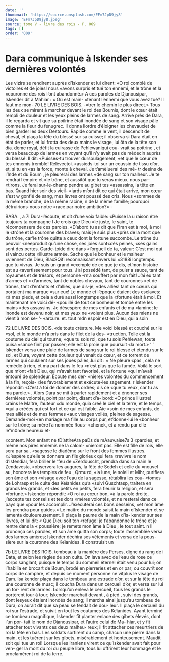 ```yaml
---
date: ''
thumbnail: 'https://source.unsplash.com/EFm7JpD9jy8'
image: 'EFm7JpD9jy8.jpeg'
source: tome V - livre des rois - P. 069
tags: []
order: '009'
---
```


# Dara communique à Iskender ses dernières volontés

Les vizirs se rendirent auprès d’Iskender et lui dirent: «O roi comblé de victoires et de joies! nous «avons surpris et tué ton ennemi, et le trône et la «couronne des rois l’ont abandonné.» A ces paroles
de Djanousipar, Iskender dit à Mahiar : « Où est main-
«tenant l’ennemi que vous avez tué? Il faut me mon-
70 LE LIVRE DES BOIS.
-«trer le chemin le plus direct.» Tous les deux se
mirent à marcher devant le roi des Boumis, dont le cœur était rempli de douleur et les yeux pleins de larmes de sang. Arrivé près de Dara, il le regarda
et vit que sa poilrine était inondée de sang et son visage pâle comme la fleur du fenugrec. Il donna llordre d’éloigner les chevauxiet de bien garder les
deux Destours. Rapide comme le vent, il descendit de cheval, et plaça la tête du blessé sur sa cuisse; il
observa si Dara était en état de parler, et lui frotta des deux mains le visage, lui ôta de la tête son dia. dème royal, défit la cuirasse de Pehlewaniqui cou-
vrait sa poitrine , et versa beaucoup de larmes en voyant qu’il n’y avait pas de médecin auprès du
blessé. Il dit: «Puisses-tu trouver dursoulagement, «et que le cœur de tes ennemis tremble! Relèvectoi. «assieds-toi sur un coussin de tissu d’or, et, si tu en «as la force, monte à cheval. Je t’amèiuerai des mé-
tr deeins de l’Inde et du Boum , je pleurerai des larmes «de sang sur ton malheur. Je te rendrai l’empire et «le trône, et aussitôt que tu seras mieux, nous par- «tirons. Je ferai sur-le-champ pendre au gibet tes «assassins, la tête en bas. Quand hier soir des vieil- «iards m’ont dit ce qui était arrivé, mon cœur s’est
w gonflé de sang, mes lèvres ont poussé des cris. Nous «sommes de la même branche, de la même racine, n de la même famille; pourquoi détruirions-nous notre
«race par notre ambition?» -

BABA. , a 7l Dura-l’écoute, et dit d’une voix faible: «Puisse la
u raison être toujours ta compagne l Je crois que Dieu «le juste, le saint, te récompensera de ces paroles. «D’abord tu as dit que l’Iran est à moi, à moi le
«trône et la couronne des braves; mais je suis plus «près de la mort que du trône, car’le trône quitte
a ceux dont la fortune succombe..Le trône du peuvoir «neeproduit qu’une chose, ses joies sont«dés peines,
«ses gains sont des pertes. Garde-toide dire dans «l’orgueil de ta, valeur: C’est moi qui si vaincu cette
«illustre armée. Sache que le bonheur et le malheur «viennent de Dieu, BlaxSQifi reconnaissant envers lui «3188i longtemps. que tu vivras. Je suis un grand
«exemple de ce que je dis, et’mon histoire est au «avertissement pour tous. J’ai possédé tant, de puisr
a sauce, tant de royaumes et de trésors, et personne -rn’a souffert par mon fait! J’ai eu tant d’armes et
« d’armées, tant de nobles chevaux, tant de couronnes «et de trônes, tant d’enfants et d’alliés, que dis-je,
«des alliés! tant de cœurs qui portaient ma marque «sur eux! Le monde et l’époque étaient des esclaves:
«à mes pieds, et cela a duré aussi longtemps que la «fortune était à moi. Et maintenant me voici dé- «pouillé de tout ce bonheur et tombé entre les mains «des assassins. Je désespère de mes enfants et de ma «lamine; le inonde est devenu noir, et mes yeux ne «voient plus. Aucun des miens ne vient à mon se-
’- «arcure. et. tout mdn espoir est en Dieu, qui a soin

72 LE LIVRE DES BOIS.
«de toute créature. Me voici blessé et couché sur le
«sol, et le monde m’a pris dans le filet de la des- «truction. Telle est la coutume du ciel qui tourne; «que tu sois roi, que tu sois Pehlewan; toute puisa «sance finit par passer; elle est la proie que poursuit «la mort.» ’ ’
Iskender versa une pluie de larmes de sang sur le roi blessé et étendu sur le sol, et Dura, voyant cette douleur qui venait du cœur, et ce torrent de larmes qui coulaient sur ses joues pâles,.lui dit : « Ne pleure «pas , cela ne remédie à rien, et ma part dans le feu «n’est plus que la fumée. Voilà le sort que m’ont
«fait Dieu, qui m’avait tant favorisé, et la fortune «qui m’avait entouré de splendeur. Écoute mes der- «nières volontés du commencement à la fin, reçois-
«les favorablement et exécute-les sagement. r Iskender répondit: «C’est à toi de donner des ordres; dis ce «que tu veux, car tu as ma parole.» .
Alors Dara se mit à parler rapidement et à énoncer ses dernières volontés, point par point, disant d’a- bord: «O prince illustre! crains le Maître, l’auteur
«du monde, quia créé le ciel et la terre, et le temps, «qui a créées qui est fort et ce qui est faible. Aie «soin de mes enfants, de mes alliés et de mes femmes «aux visages voilés, pleines de sagesse. Demande-moi «en mariage ma fille au corps pur, et’donne-lui le «bonheur sur le trône; sa mère l’a nommée Rous- «chenek, et a rendu par elle le”m0nde heureux et-

«content. Mon enfant ne tD’attireAra paDs de mAauv.aise7s 3 «paroles, et même nos pires ennemis ne la calom- «nieront pas. Elle est fille de rois, elle sera par sa
. «sagesse le diadème sur le front des femmes illustres.
«J’espère qu’elle te donnera un fils glorieux qui fera
«revivre le nom d’Isfendiar, fera briller le ’feu de
«Zerdouscht, prendra dans sa main le Zendavesta,
«observera les augures, la fête de Sedeh et celle du
«nouvel au, honorera les temples de feu , Qrmuzd,
«la lune, le soleil et Mihr, purifiera son âme et son
«visage avec l’eau de la sagesse, rétablira les cou-
«tomes de Lohrasp et le culte des Keïanides qu’a
«suivi Guschtasp, traitera en grands les grands, et
«les petits en petits, fera fleurir la religion, et sera «fortuné.» Iskender répondit: «O roi au cœur bon,
«à la parole droite, j’accepte tes conseils et tes dors «mères volontés, et ne resterai dans ce pays que «pour les accomplir. J’exécuterai ces bons desseins,
«et mon âme les prendra pour guides.» Le maître
du monde saisit la main d’Iskender et se lamenta douloureusement. ll plaça la paume de la main d’ls- kender sur ses lèvres, et lui dit: « Que Dieu soit ton «refuge! je t’abandonne le trône et je rentre dans la
« poussière; je remets mon âme à Dieu , le tout saint. n Il prononça ces paroles, et son âme quitta son
corps; toute l’assemblée versa des larmes amères; Iskender déchira ses vêtements et versa de la pous- sière sur la couronne des Keïanides. Il construisit un

7b LE LIVRE DES ROIS.
tembeau à la manière des Perses, digne du rang de i
Data, et selon les règles de son culte. On lava avec de l’eau de rose ce corps sanglant, puisque le temps du sommeil éternel était venu pour lui; on l’habilla
en brocart de Boum, brodé en pierreries et en or
par; ou couvrit son corps de camphre, et depuis ce moment personne ne vitplus le visage de Dam. Isa kender plaça dans le tombeau une estrade d’or, et
sur la tête du roi une couronne de musc; il coucha Dura dans un cercueil d’or, et versa sur lui un tor-
rent de larmes. Lorsqu’on enleva le cercueil, tous les grands le portèrent tour à tour; Iskender marchait devant , à pied , suivi des grands, dont lesyeux étaient
inondés de sang; il marcha ainsi jusqu’au tombeau
de Dura; on aurait dit que sa peau se fendait de dou- leur. Il plaça le cercueil du roi sur l’estrade, et suivit
en tout les coutumes des Keïanides.
Ayant terminé ce tombeau magnifique, Iskender fit planter enlace des gibets élevés, dont l’un por-
tait le nom de Djanousipar, et l’autre celui de Ma- hiar, et y fit attacher tout vivants ces deux malheu- reux; il fit attacher ces meurtriers de roi la tête en bas. Les soldats sortirent du camp, chacun une pierre dans la main, et les tuèrent sur les gibets, misérablement
et honteusement. Maudit soit qui tue un roi! Lorsque les Iraniens virent ce qu’Iskender avait fait pour ven- ger la mort du roi du peuple libre, tous lui offrirent leur hommage et le proclamèrent roi de la terre.
